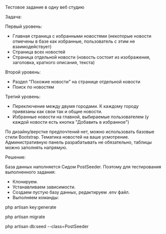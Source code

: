 Тестовое задание в одну веб студию

Задача:

Первый уровень:
- Главная страница с избранными новостями (некоторые новости отмечены в базе как избранные, пользователь с этим не взаимодействует)
- Страница всех новостей
- Страница отдельной новости (новость состоит из изображения, заголовка, краткого описания, текста)

Второй уровень:
- Раздел "Похожие новости" на странице отдельной новости
- Поиск по новостям

Третий уровень:
- Переключение между двумя городами. К каждому городу привязаны как свои так и общие новости.
- Избранные новости на главной, выбираемые пользователем (у каждой новости есть кнопка "Добавить в избранное")

По дизайну/верстке предпочтений нет, можно использовать базовые стили Bootstrap. Тематика новостей на ваше усмотрение. Административную панель разрабатывать не обязательно, таблицы можно заполнять напрямую.

Решение:

База данных наполняется Сидом PostSeeder. Поэтому для тестирования выполненного задания:
- Клонируем.
- Устанавливаем зависимости.
- Создаем пустую базу данных, редактируем .env файл.
- Выполняем команды:

php artisan key:generate

php artisan migrate

php artisan db:seed --class=PostSeeder








